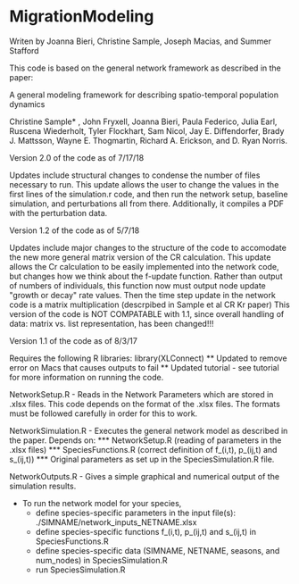# MigrationModeling
Writen by Joanna Bieri, Christine Sample, Joseph Macias, and Summer Stafford

This code is based on the general network framework as described in the paper:

A general modeling framework for describing spatio-temporal population dynamics

Christine Sample* , John Fryxell, Joanna Bieri, Paula Federico, Julia Earl, Ruscena Wiederholt, Tyler Flockhart, Sam Nicol, Jay E. Diffendorfer, Brady J. Mattsson, Wayne E. Thogmartin, Richard A. Erickson, and D. Ryan Norris.

Version 2.0 of the code as of 7/17/18

Updates include structural changes to condense the number of files necessary to run. This update allows the user to change the values in the first lines of the simulation.r code, and then run the network setup, baseline simulation, and perturbations all from there. Additionally, it compiles a PDF with the perturbation data. 

Version 1.2 of the code as of 5/7/18

Updates include major changes to the structure of the code to accomodate the new more general matrix version of the CR calculation. This update allows the Cr calculation to be easily implemented into the network code, but changes how we think about the f-update function. Rather than output of numbers of individuals, this function now must output node update "growth or decay" rate values. Then the time step update in the network code is a matrix multiplication (descrpibed in Sample et al CR Kr paper) This version of the code is NOT COMPATABLE with 1.1, since overall handling of data: matrix vs. list representation, has been changed!!!



Version 1.1 of the code as of 8/3/17

Requires the following R libraries:
library(XLConnect)
** Updated to remove error on Macs that causes outputs to fail
** Updated tutorial - see tutorial for more information on running the code.



NetworkSetup.R - Reads in the Network Parameters which are stored in .xlsx files. This code depends on the format of the .xlsx files. The formats must be followed carefully in order for this to work.

NetworkSimulation.R - Executes the general network model as described in the paper. Depends on:
*** NetworkSetup.R (reading of parameters in the .xlsx files) 
*** SpeciesFunctions.R (correct definition of f_(i,t), p_(ij,t) and s_(ij,t))
*** Original parameters as set up in the SpeciesSimulation.R file.

NetworkOutputs.R - Gives a simple graphical and numerical output of the simulation results.


* To run the network model for your species,
  - define species-specific parameters in the input file(s):  ./SIMNAME/network_inputs_NETNAME.xlsx
  - define species-specific functions f_(i,t), p_(ij,t) and s_(ij,t) in SpeciesFunctions.R
  - define species-specific data (SIMNAME, NETNAME, seasons, and num_nodes) in SpeciesSimulation.R
  - run SpeciesSimulation.R
